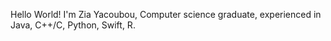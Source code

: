 Hello World!
I'm Zia Yacoubou,
Computer science graduate, experienced in Java, C++/C, Python, Swift, R. 

